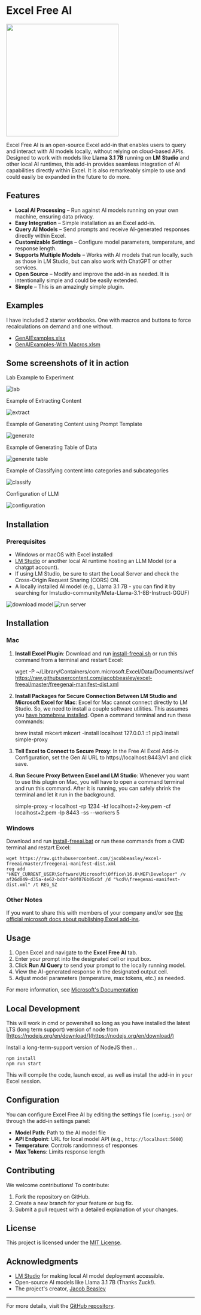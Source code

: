 # Excel Free AI

<img src="./assets/logo.jpeg" width=300 />

Excel Free AI is an open-source Excel add-in that enables users to query and interact with AI models locally, without relying on cloud-based APIs. Designed to work with models like **Llama 3.1 7B** running on **LM Studio** and other local AI runtimes, this add-in provides seamless integration of AI capabilities directly within Excel. It is also remarkeably simple to use and could easily be expanded in the future to do more. 

## Features

- **Local AI Processing** – Run against AI models running on your own machine, ensuring data privacy.
- **Easy Integration** – Simple installation as an Excel add-in.
- **Query AI Models** – Send prompts and receive AI-generated responses directly within Excel.
- **Customizable Settings** – Configure model parameters, temperature, and response length.
- **Supports Multiple Models** – Works with AI models that run locally, such as those in LM Studio, but can also work with ChatGPT or other services.
- **Open Source** – Modify and improve the add-in as needed. It is intentionally simple and could be easily extended. 
- **Simple** – This is an amazingly simple plugin. 

## Examples

I have included 2 starter workbooks. One with macros and buttons to force recalculations on demand and one without. 

- <a href="https://raw.githubusercontent.com/jacobbeasley/excel-freeai/refs/heads/master/GenAIExamples.xlsx" download="GenAIExamples.xlsx">GenAIExamples.xlsx</a>
- <a href="https://github.com/jacobbeasley/excel-freeai/raw/refs/heads/master/GenAIExamples-With%20Macros.xlsm" download="GenAIExamples-With%20Macros.xlsm">GenAIExamples-With Macros.xlsm</a>

## Some screenshots of it in action

Lab Example to Experiment

![lab](readme.png)

Example of Extracting Content

![extract](readme-1.png)

Example of Generating Content using Prompt Template

![generate](readme-2.png)

Example of Generating Table of Data

![generate table](readme-3.png)

Example of Classifying content into categories and subcategories

![classify](readme-4.png)

Configuration of LLM

![configuration](readme-5.png)

## Installation

### Prerequisites
- Windows or macOS with Excel installed
- [LM Studio](https://lmstudio.ai/) or another local AI runtime hosting an LLM Model (or a chatgpt account). 
- If using LM Studio, be sure to start the Local Server and check the Cross-Origin Request Sharing (CORS) ON. 
- A locally installed AI model (e.g., Llama 3.1 7B - you can find it by searching for lmstudio-community/Meta-Llama-3.1-8B-Instruct-GGUF)

![download model](image-1.png)
![run server](image.png)

## Installation

### Mac

1. **Install Excel Plugin**: Download and run [install-freeai.sh](https://github.com/jacobbeasley/excel-freeai/raw/refs/heads/master/install-freeai.sh) or run this command from a terminal and restart Excel: 

    wget -P ~/Library/Containers/com.microsoft.Excel/Data/Documents/wef https://raw.githubusercontent.com/jacobbeasley/excel-freeai/master/freegenai-manifest-dist.xml

2. **Install Packages for Secure Connection Between LM Studio and Microsoft Excel for Mac**: Excel for Mac cannot connect directly to LM Studio. So, we need to install a couple software utilities. This assumes you [have homebrew installed](https://brew.sh/). Open a command terminal and run these commands:

    brew install mkcert
    mkcert -install localhost 127.0.0.1 ::1
    pip3 install simple-proxy

3. **Tell Excel to Connect to Secure Proxy**: In the Free AI Excel Add-In Configuration, set the Gen AI URL to https://localhost:8443/v1 and click save. 

4. **Run Secure Proxy Between Excel and LM Studio**: Whenever you want to use this plugin on Mac, you will have to open a command terminal and run this command. After it is running, you can safely shrink the terminal and let it run in the background. 

    simple-proxy -r localhost -rp 1234 -kf localhost+2-key.pem -cf localhost+2.pem -lp 8443 -ss --workers 5

### Windows

Download and run [install-freeai.bat](https://github.com/jacobbeasley/excel-freeai/raw/refs/heads/master/install-freeai.bat) or run these commands from a CMD terminal and restart Excel: 

    wget https://raw.githubusercontent.com/jacobbeasley/excel-freeai/master/freegenai-manifest-dist.xml
    reg add "HKEY_CURRENT_USER\Software\Microsoft\Office\16.0\WEF\Developer" /v af26d049-d35a-4e62-bdbf-b0f076b05cbf /d "%cd%\freegenai-manifest-dist.xml" /t REG_SZ

### Other Notes

If you want to share this with members of your company and/or see [the official microsoft docs about publishing Excel add-ins](https://learn.microsoft.com/en-us/office/dev/add-ins/publish/publish).

## Usage

1. Open Excel and navigate to the **Excel Free AI** tab.
2. Enter your prompt into the designated cell or input box.
3. Click **Run AI Query** to send your prompt to the locally running model.
4. View the AI-generated response in the designated output cell.
5. Adjust model parameters (temperature, max tokens, etc.) as needed.

For more information, see [Microsoft's Documentation](https://learn.microsoft.com/en-us/office/dev/add-ins/excel/excel-add-ins-overview)

## Local Development

This will work in cmd or powershell so long as you have installed the latest LTS (long term support) version of node from [https://nodejs.org/en/download/](https://nodejs.org/en/download/)

Install a long-term-support version of NodeJS then...

    npm install
    npm run start

This will compile the code, launch excel, as well as install the add-in in your Excel session. 

## Configuration

You can configure Excel Free AI by editing the settings file (`config.json`) or through the add-in settings panel:
- **Model Path**: Path to the AI model file
- **API Endpoint**: URL for local model API (e.g., `http://localhost:5000`)
- **Temperature**: Controls randomness of responses
- **Max Tokens**: Limits response length

## Contributing

We welcome contributions! To contribute:
1. Fork the repository on GitHub.
2. Create a new branch for your feature or bug fix.
3. Submit a pull request with a detailed explanation of your changes.

## License

This project is licensed under the [MIT License](LICENSE). 

## Acknowledgments

- [LM Studio](https://lmstudio.ai/) for making local AI model deployment accessible.
- Open-source AI models like Llama 3.1 7B (Thanks Zuck!).
- The project's creator, [Jacob Beasley](https://github.com/jacobbeasley/)

---

For more details, visit the [GitHub repository](https://github.com/jacobbeasley/excel-freeai).
